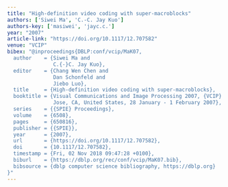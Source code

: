 ```yaml
---
title: "High-definition video coding with super-macroblocks"
authors: ['Siwei Ma', 'C.-C. Jay Kuo']
authors-key: ['masiwei', 'jayc.c.']
year: "2007"
article-link: "https://doi.org/10.1117/12.707582"
venue: "VCIP"
bibex: "@inproceedings{DBLP:conf/vcip/MaK07,
  author    = {Siwei Ma and
               C.{-}C. Jay Kuo},
  editor    = {Chang Wen Chen and
               Dan Schonfeld and
               Jiebo Luo},
  title     = {High-definition video coding with super-macroblocks},
  booktitle = {Visual Communications and Image Processing 2007, {VCIP} 2007, San
               Jose, CA, United States, 28 January - 1 February 2007},
  series    = {{SPIE} Proceedings},
  volume    = {6508},
  pages     = {650816},
  publisher = {{SPIE}},
  year      = {2007},
  url       = {https://doi.org/10.1117/12.707582},
  doi       = {10.1117/12.707582},
  timestamp = {Fri, 02 Nov 2018 09:47:28 +0100},
  biburl    = {https://dblp.org/rec/conf/vcip/MaK07.bib},
  bibsource = {dblp computer science bibliography, https://dblp.org}
}"
---
```

